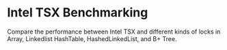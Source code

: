 Intel TSX Benchmarking
============

Compare the performance between Intel TSX and different kinds of locks in Array, Linkedlist HashTable, HashedLinkedList, and B+ Tree. 


